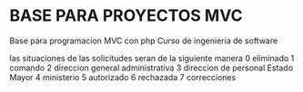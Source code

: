 # BASE PARA PROYECTOS MVC
Base para programacion MVC con php 
Curso de ingenieria de software

las situaciones de las solicitudes seran de la siguiente manera 
0 eliminado 
1 comando
2 direccion general administrativa
3 direccion de personal Estado Mayor
4 ministerio 
5 autorizado
6 rechazada 
7 correcciones